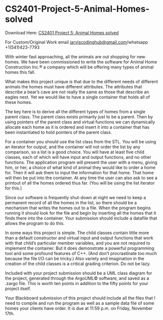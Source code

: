 # CS2401-Project-5-Animal-Homes-solved

Download Here: [CS2401 Project 5: Animal Homes solved](https://jarviscodinghub.com/assignment/project-5-animal-homes-solution/)

For Custom/Original Work email jarviscodinghub@gmail.com/whatsapp +1(541)423-7793

With winter fast approaching, all the animals are out shopping for new homes. We have been commissioned to write the software for Animal Home Construction Inc.® a company which will be offering many types of animal homes this fall.

What makes this project unique is that due to the different needs of different animals the homes must have different attributes. The attributes that describe a bear’s cave are not really the same as those that describe an eagles nest. Yet we would like to have a single container that holds all of these homes.

The key here is to derive all the different types of homes from a single parent class. The parent class exists primarily just to be a parent. Then by using pointers of the parent class and virtual functions we can dynamically allocate each home as it is ordered and insert it into a container that has been instantiated to hold pointers of the parent class.

For a container you should use the list class from the STL. You will be using an iterator for output, and the container will not order the list by any comparison, so a list is a good choice. You will have at least five child classes, each of which will have input and output functions, and no other functions. The application program will present the user with a menu, giving him, or her, a choice of what kind of animal they would like to order a home for. Then it will ask them to input the information for that home. That home will then be put into the container. At any time the user can also ask to see a printout of all the homes ordered thus far. (You will be using the list iterator for this.)

Since our software is frequently shut-down at night we need to keep a permanent record of all the homes in the list, so there should be a mechanism that writes the homes out to a file. When the program begins running it should look for the file and begin by inserting all the homes that it finds there into the container. Your submission should include a datafile that allows the program to do this.

In some ways this project is simple. The child classes contain little more than a default constructor and virtual input and output functions that work with that child’s particular member variables, and you are not required to implement the container. But it does demonstrate a powerful programming tool and some profound features of C++. (And don’t procrastinate too much because the file I/O can be tricky.) Also variety and imagination in the creation of the child classes is a critical grading criterion. Do not be lazy.

Included with your project submission should be a UML class diagram for the project, generated through the ArgoUML© software, and saved as a .zargo file. This is worth ten points in addition to the fifty points for your project itself.

Your Blackboard submission of this project should include all the files that I need to compile and run the program as well as a sample data file of some homes your clients have order. It is due at 11:59 p.m. on Friday, November 17th.
